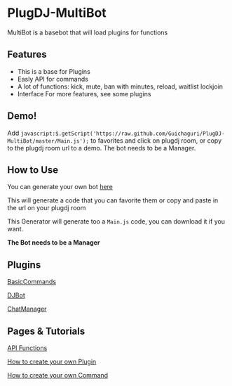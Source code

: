 PlugDJ-MultiBot
===============
MultiBot is a basebot that will load plugins for functions

Features
-----------
* This is a base for Plugins
* Easly API for commands 
* A lot of functions: kick, mute, ban with minutes, reload, waitlist lockjoin
* Interface
For more features, see some plugins

Demo!
-----------
Add `javascript:$.getScript('https://raw.github.com/Guichaguri/PlugDJ-MultiBot/master/Main.js');` to favorites and click on plugdj room, or copy to the plugdj room url to a demo. The bot needs to be a Manager.

How to Use
-----------

You can generate your own bot [here](http://guiscripts.6te.net/plugdj/botgenerator.php)



This will generate a code that you can favorite them or copy and paste in the url on your plugdj room

This Generator will generate too a `Main.js` code, you can download it if you want.

**The Bot needs to be a Manager**

Plugins
-----------
[BasicCommands](https://github.com/Guichaguri/PlugDJ-MultiBot/wiki/BasicCommands)

[DJBot](https://github.com/Guichaguri/PlugDJ-MultiBot/wiki/DJBot)

[ChatManager](https://github.com/Guichaguri/PlugDJ-MultiBot/wiki/ChatManager)

Pages & Tutorials
-----------
[API Functions](https://github.com/Guichaguri/PlugDJ-MultiBot/wiki/API-Functions)

[How to create your own Plugin](https://github.com/Guichaguri/PlugDJ-MultiBot/wiki/How-to-create-your-own-plugin)

[How to create your own Command](https://github.com/Guichaguri/PlugDJ-MultiBot/wiki/How-to-create-your-own-command)
